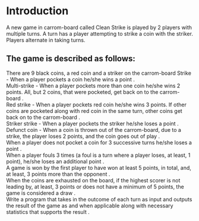 # Introduction
A new game in carrom-board called Clean Strike is played by 2 players with multiple turns. A turn has a player attempting to strike a coin with the striker. Players alternate in taking turns. 

## The game is described as follows:

There are 9 black coins, a red coin and a striker on the carrom-board 
Strike - When a player pockets a coin he/she wins a point . <br />
Multi-strike - When a player pockets more than one coin he/she wins 2 points. All, but 2 coins, that were pocketed, get back on to the carrom-board . <br />
Red strike - When a player pockets red coin he/she wins 3 points. If other coins are  pocketed along with red coin in the same turn, other coins get back on to the carrom-board . <br />
Striker strike - When a player pockets the striker he/she loses a point . <br />
Defunct coin - When a coin is thrown out of the carrom-board, due to a strike, the player loses 2 points, and the coin goes out of play . <br />
When a player does not pocket a coin for 3 successive turns he/she loses a point . <br />
When a player fouls 3 times (a foul is a turn where a player loses, at least, 1 point), he/she loses an additional point . <br />
A game is won by the first player to have won at least 5 points, in total, and, at least, 3 points more than the opponent . <br />
When the coins are exhausted on the board, if the highest scorer is not leading by, at least, 3 points or does not have a minimum of 5 points, the game is considered a draw . <br />
Write a program that takes in the outcome of each turn as input and outputs the result of the game as and when applicable along with necessary statistics that supports the result . <br />
